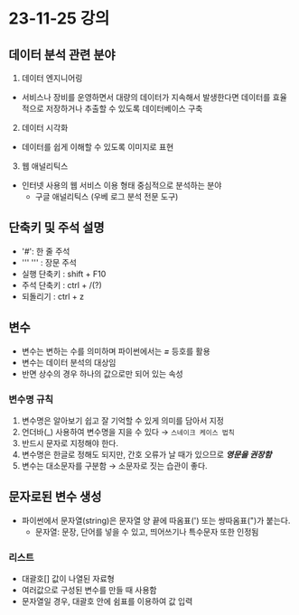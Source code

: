 # 23-11-25 강의

## 데이터 분석 관련 분야
1. 데이터 엔지니어링
- 서비스나 장비를 운영하면서 대량의 데이터가 지속해서 발생한다면 데이터를 효율적으로 저장하거나 추출할 수 있도록 데이터베이스 구축

2. 데이터 시각화
- 데이터를 쉽게 이해할 수 있도록 이미지로 표현

3. 웹 애널리틱스
- 인터넷 사용의 웹 서비스 이용 형태 중심적으로 분석하는 분야
  - 구글 애널리틱스 (우베 로그 분석 전문 도구)

## 단축키 및 주석 설명
- '#': 한 줄 주석
- ''' ''' : 장문 주석
- 실행 단축키 : shift + F10
- 주석 단축키 : ctrl + /(?)
- 되돌리기 : ctrl + z

## 변수
- 변수는 변하는 수를 의미하며 파이썬에서는 ***=*** 등호를 활용
- 변수는 데이터 분석의 대상임
- 반면 상수의 경우 하나의 값으로만 되어 있는 속성

### 변수명 규칙
1. 변수명은 알아보기 쉽고 잘 기억할 수 있게 의미를 담아서 지정
2. 언더바(_) 사용하여 변수명을 지을 수 있다 → `스네이크 케이스 법칙`
3. 반드시 문자로 지정해야 한다.
4. 변수명은 한글로 정해도 되지만, 간호 오류가 날 때가 있으므로 ***영문을 권장함***
5. 변수는 대소문자를 구분함 → 소문자로 짓는 습관이 좋다.

## 문자로된 변수 생성
- 파이썬에서 문자열(string)은 문자열 양 끝에 따옴표(') 또는 쌍따옴표(")가 붙는다.
  - 문자열: 문장, 단어를 넣을 수 있고, 띄어쓰기나 특수문자 또한 인정됨

### 리스트
- 대괄호[] 값이 나열된 자료형
- 여러값으로 구성된 변수를 만들 때 사용함
- 문자열일 경우, 대괄호 안에 쉼표를 이용하여 값 입력
